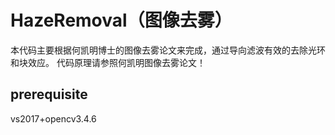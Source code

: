 # HazeRemoval（图像去雾）
  本代码主要根据何凯明博士的图像去雾论文来完成，通过导向滤波有效的去除光环和块效应。
  代码原理请参照何凯明图像去雾论文！
## prerequisite
vs2017+opencv3.4.6
